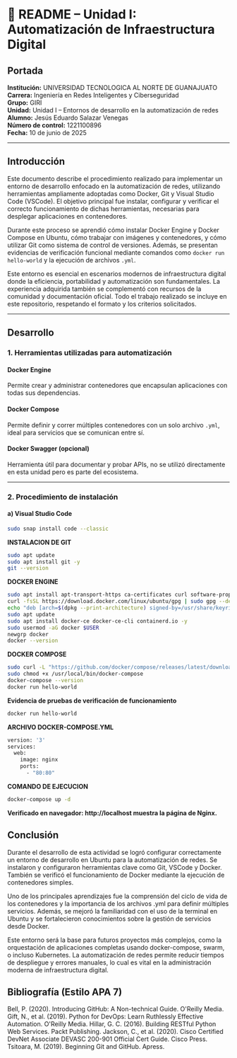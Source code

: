# 📘 README – Unidad I: Automatización de Infraestructura Digital

##  Portada

**Institución:** UNIVERSIDAD TECNOLOGICA AL NORTE DE GUANAJUATO  
**Carrera:** Ingeniería en Redes Inteligentes y Ciberseguridad  
**Grupo:** GIRI  
**Unidad:** Unidad I – Entornos de desarrollo en la automatización de redes  
**Alumno:** Jesús Eduardo Salazar Venegas  
**Número de control:** 1221100896  
**Fecha:** 10 de junio de 2025  

---

##  Introducción

Este documento describe el procedimiento realizado para implementar un entorno de desarrollo enfocado en la automatización de redes, utilizando herramientas ampliamente adoptadas como Docker, Git y Visual Studio Code (VSCode). El objetivo principal fue instalar, configurar y verificar el correcto funcionamiento de dichas herramientas, necesarias para desplegar aplicaciones en contenedores.

Durante este proceso se aprendió cómo instalar Docker Engine y Docker Compose en Ubuntu, cómo trabajar con imágenes y contenedores, y cómo utilizar Git como sistema de control de versiones. Además, se presentan evidencias de verificación funcional mediante comandos como `docker run hello-world` y la ejecución de archivos `.yml`.

Este entorno es esencial en escenarios modernos de infraestructura digital donde la eficiencia, portabilidad y automatización son fundamentales. La experiencia adquirida también se complementó con recursos de la comunidad y documentación oficial. Todo el trabajo realizado se incluye en este repositorio, respetando el formato y los criterios solicitados.

---

##  Desarrollo

### 1. Herramientas utilizadas para automatización

####  Docker Engine
Permite crear y administrar contenedores que encapsulan aplicaciones con todas sus dependencias.

####  Docker Compose
Permite definir y correr múltiples contenedores con un solo archivo `.yml`, ideal para servicios que se comunican entre sí.

####  Docker Swagger (opcional)
Herramienta útil para documentar y probar APIs, no se utilizó directamente en esta unidad pero es parte del ecosistema.

---

### 2. Procedimiento de instalación

#### a) Visual Studio Code
```bash
sudo snap install code --classic
```

**INSTALACION DE GIT**
```bash
sudo apt update
sudo apt install git -y
git --version
```

**DOCKER ENGINE**
```bash
sudo apt install apt-transport-https ca-certificates curl software-properties-common -y
curl -fsSL https://download.docker.com/linux/ubuntu/gpg | sudo gpg --dearmor -o /usr/share/keyrings/docker-archive-keyring.gpg
echo "deb [arch=$(dpkg --print-architecture) signed-by=/usr/share/keyrings/docker-archive-keyring.gpg] https://download.docker.com/linux/ubuntu $(lsb_release -cs) stable" | sudo tee /etc/apt/sources.list.d/docker.list > /dev/null
sudo apt update
sudo apt install docker-ce docker-ce-cli containerd.io -y
sudo usermod -aG docker $USER
newgrp docker
docker --version
```

**DOCKER COMPOSE**
```bash
sudo curl -L "https://github.com/docker/compose/releases/latest/download/docker-compose-$(uname -s)-$(uname -m)" -o /usr/local/bin/docker-compose
sudo chmod +x /usr/local/bin/docker-compose
docker-compose --version
docker run hello-world
```

**Evidencia de pruebas de verificación de funcionamiento**
```bash
docker run hello-world
```
**ARCHIVO DOCKER-COMPOSE.YML**
```bash
version: '3'
services:
  web:
    image: nginx
    ports:
      - "80:80"
```

**COMANDO DE EJECUCION**
```bash
docker-compose up -d
```

**Verificado en navegador: http://localhost muestra la página de Nginx.**

## Conclusión

Durante el desarrollo de esta actividad se logró configurar correctamente un entorno de desarrollo en Ubuntu para la automatización de redes. Se instalaron y configuraron herramientas clave como Git, VSCode y Docker. También se verificó el funcionamiento de Docker mediante la ejecución de contenedores simples.

Uno de los principales aprendizajes fue la comprensión del ciclo de vida de los contenedores y la importancia de los archivos .yml para definir múltiples servicios. Además, se mejoró la familiaridad con el uso de la terminal en Ubuntu y se fortalecieron conocimientos sobre la gestión de servicios desde Docker.

Este entorno será la base para futuros proyectos más complejos, como la orquestación de aplicaciones completas usando docker-compose, swarm, o incluso Kubernetes. La automatización de redes permite reducir tiempos de despliegue y errores manuales, lo cual es vital en la administración moderna de infraestructura digital.

## Bibliografía (Estilo APA 7)

Bell, P. (2020). Introducing GitHub: A Non-technical Guide. O'Reilly Media.
Gift, N., et al. (2019). Python for DevOps: Learn Ruthlessly Effective Automation. O'Reilly Media.
Hillar, G. C. (2016). Building RESTful Python Web Services. Packt Publishing.
Jackson, C., et al. (2020). Cisco Certified DevNet Associate DEVASC 200-901 Official Cert Guide. Cisco Press.
Tsitoara, M. (2019). Beginning Git and GitHub. Apress.